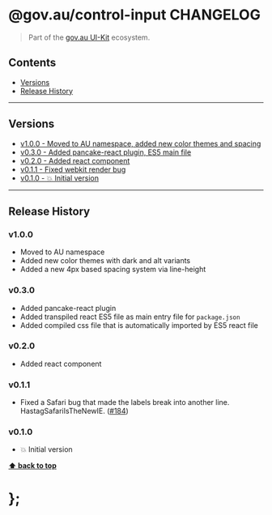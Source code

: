 @gov.au/control-input CHANGELOG
======================

> Part of the [gov.au UI-Kit](https://github.com/govau/uikit/) ecosystem.


## Contents

* [Versions](#install)
* [Release History](#release-history)


----------------------------------------------------------------------------------------------------------------------------------------------------------------


## Versions

* [v1.0.0 - Moved to AU namespace, added new color themes and spacing](v100)
* [v0.3.0 - Added pancake-react plugin, ES5 main file](v030)
* [v0.2.0 - Added react component](v020)
* [v0.1.1 - Fixed webkit render bug](v011)
* [v0.1.0 - 💥 Initial version](v010)


----------------------------------------------------------------------------------------------------------------------------------------------------------------


## Release History

### v1.0.0

- Moved to AU namespace
- Added new color themes with dark and alt variants
- Added a new 4px based spacing system via line-height


### v0.3.0

- Added pancake-react plugin
- Added transpiled react ES5 file as main entry file for `package.json`
- Added compiled css file that is automatically imported by ES5 react file


### v0.2.0

- Added react component


### v0.1.1

- Fixed a Safari bug that made the labels break into another line. HastagSafariIsTheNewIE. ([#184](https://github.com/govau/uikit/issues/184))


### v0.1.0

- 💥 Initial version


**[⬆ back to top](#contents)**


# };
